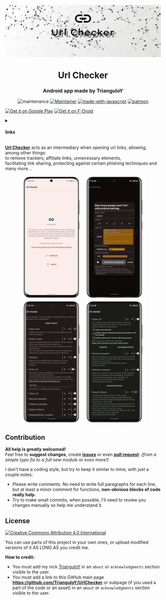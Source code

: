 <div align="center">
<img 
    src="art/presentation%20banner.png">

<h1>Url Checker</h1>
<h3>Android app made by TrianguloY</h3></div>

<div align="center">

![maintenance](https://img.shields.io/badge/maintenance-actively--developed-brightgreen.svg)
[![Maintainer](https://img.shields.io/badge/maintainer-TrianguloY-royalblue)](https://github.com/TrianguloY/)
[![made-with-javascript](https://img.shields.io/badge/Made%20with-JavaScript-1f425f.svg)](https://www.javascript.com)
[![patreon](https://img.shields.io/badge/patreon-Donate-orange)](https://www.patreon.com/bePatron?u=24747112)

</div>

[<img
    src="https://play.google.com/intl/en_us/badges/images/generic/en-play-badge.png"
    alt="Get it on Google Play"
    height="80">](https://play.google.com/store/apps/details?id=com.trianguloy.urlchecker) [<img 
    src="https://fdroid.gitlab.io/artwork/badge/get-it-on.png"
    alt="Get it on F-Droid"
    height="80">](https://f-droid.org/packages/com.trianguloy.urlchecker/)  
<details><summary><h4>links</h4></summary>

  - Google Play: https://play.google.com/store/apps/details?id=com.trianguloy.urlchecker  
  - FDroid: https://f-droid.org/packages/com.trianguloy.urlchecker/
</details>
    
[**Url Checker**](https://f-droid.org/en/packages/com.trianguloy.urlchecker/) acts as an intermediary when opening url links, allowing, among other things:  
to remove trackers, affiliate links, unnecessary elements,  
facilitating link sharing, protecting against certain phishing techniques and many more...


<p align="center">
<img 
    src="art/0.png" 
    height="400"> 
<img 
    src="art/1.png" 
    height="400"> 
<img 
    src="art/2.png" 
    height="400"> 
<img 
    src="art/3.png" 
    height="400">
</p>


## Contribution

**All help is greatly welcomed!**  
Feel free to **suggest changes**, create [**issues**](https://github.com/TrianguloY/UrlChecker/issues/new) or even [**pull request**](https://help.github.com/articles/about-pull-requests/). _(from a simple typo fix to a full new module or even more!)_

I don't have a coding style, but try to keep it similar to mine, with just a couple notes:

- Please write comments. No need to write full paragraphs for each line, but at least a minor comment for functions, **non-obvious blocks of code really help.**
- Try to make small commits, when possible, I'll need to review you changes manually so help me understand it.

## License

[<img 
    src="https://mirrors.creativecommons.org/presskit/buttons/88x31/png/by.png"
    alt="Creative Commons Attribution 4.0 International"
    height="80">](http://creativecommons.org/licenses/by/4.0/)
    
You can use parts of this project in your own ones, or upload modified versions of it AS LONG AS you credit me.

**How to credit:**

- You must add my nick [TrianguloY](https://github.com/TrianguloY/) in an `about` or `acknowledgments` section visible to the user.
- You must add a link to this GitHub main page **https://github.com/TrianguloY/UrlChecker** or subpage (if you used a part of the code or an asset) in an `about` or `acknowledgments` section visible to the user.
